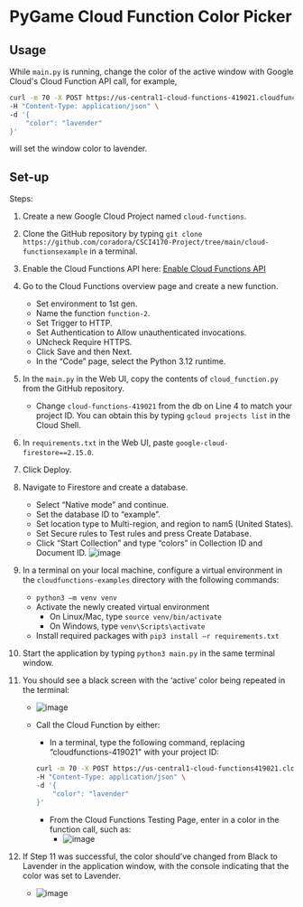 # PyGame Cloud Function Color Picker

## Usage

While `main.py` is running, change the color of the active window with Google Cloud's Cloud Function API call, for example,

```bash
curl -m 70 -X POST https://us-central1-cloud-functions-419021.cloudfunctions.net/function-2 \
-H "Content-Type: application/json" \
-d '{
    "color": "lavender"
}'
```

will set the window color to lavender.

## Set-up

Steps:
1) Create a new Google Cloud Project named `cloud-functions`.
2) Clone the GitHub repository by typing `git clone https://github.com/coradora/CSCI4170-Project/tree/main/cloud-functionsexample` in a terminal.
3) Enable the Cloud Functions API here: [Enable Cloud Functions API](https://console.cloud.google.com/flows/enableapi?apiid=cloudfunctions,cloudbuild.googleapis.com&redirect=https://cloud.google.com/functions/docs/consolequickstart-1st-gen)
4) Go to the Cloud Functions overview page and create a new function.
    - Set environment to 1st gen.
    - Name the function `function-2`.
    - Set Trigger to HTTP.
    - Set Authentication to Allow unauthenticated invocations.
    - UNcheck Require HTTPS.
    - Click Save and then Next.
    - In the “Code” page, select the Python 3.12 runtime.
5) In the `main.py` in the Web UI, copy the contents of `cloud_function.py` from the GitHub repository.
    - Change `cloud-functions-419021` from the db on Line 4 to match your project ID. You can obtain this by typing `gcloud projects list` in the Cloud Shell.
6) In `requirements.txt` in the Web UI, paste `google-cloud-firestore==2.15.0`.
7) Click Deploy.
8) Navigate to Firestore and create a database.
    - Select “Native mode” and continue.
    - Set the database ID to “example”.
    - Set location type to Multi-region, and region to nam5 (United States).
    - Set Secure rules to Test rules and press Create Database.
    - Click “Start Collection” and type “colors” in Collection ID and Document ID.
    ![image](https://github.com/coradora/CSCI4170-Project/assets/78966342/ec66d105-c41c-4f8d-808a-75fd4fa8c517)

9) In a terminal on your local machine, configure a virtual environment in the `cloudfunctions-examples` directory with the following commands:
    - `python3 –m venv venv`
    - Activate the newly created virtual environment
        - On Linux/Mac, type `source venv/bin/activate`
        - On Windows, type `venv\Scripts\activate`
    - Install required packages with `pip3 install –r requirements.txt`
10) Start the application by typing `python3 main.py` in the same terminal window.
11) You should see a black screen with the ‘active’ color being repeated in the terminal:
    - ![image](https://github.com/coradora/CSCI4170-Project/assets/78966342/6230be24-1159-4951-b817-ea800ca9ecab)
    - Call the Cloud Function by either:
        - In a terminal, type the following command, replacing “cloudfunctions-419021" with your project ID:
        ```bash
        curl -m 70 -X POST https://us-central1-cloud-functions419021.cloudfunctions.net/function-2 \
        -H "Content-Type: application/json" \
        -d '{
            "color": "lavender"
        }'
        ```

        - From the Cloud Functions Testing Page, enter in a color in the function call, such as:
            - ![image](https://github.com/coradora/CSCI4170-Project/assets/78966342/a4b3dcb8-515c-427e-9d00-eff237836427)
 

12) If Step 11 was successful, the color should’ve changed from Black to Lavender in the application window, with the console indicating that the color was set to Lavender.
    - ![image](https://github.com/coradora/CSCI4170-Project/assets/78966342/b168dca6-9ddd-48e3-bd11-7662c7537f6e)
